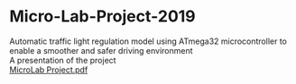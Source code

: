 # Micro-Lab-Project-2019
Automatic traffic light regulation model using ATmega32 microcontroller to enable a smoother and safer driving environment
<br>
A presentation of the project
<br>
[MicroLab Project.pdf](https://github.com/brekkercodes/Micro-Lab-Project-2019/files/11079083/MicroLab.Project.pdf)
